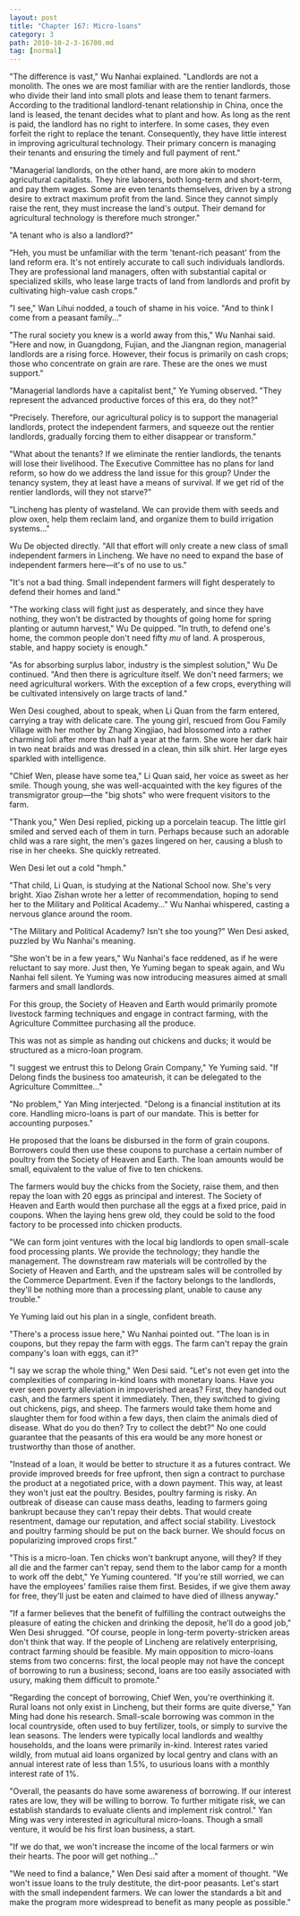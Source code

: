 ```yaml
---
layout: post
title: "Chapter 167: Micro-loans"
category: 3
path: 2010-10-2-3-16700.md
tag: [normal]
---
```


"The difference is vast," Wu Nanhai explained. "Landlords are not a monolith. The ones we are most familiar with are the rentier landlords, those who divide their land into small plots and lease them to tenant farmers. According to the traditional landlord-tenant relationship in China, once the land is leased, the tenant decides what to plant and how. As long as the rent is paid, the landlord has no right to interfere. In some cases, they even forfeit the right to replace the tenant. Consequently, they have little interest in improving agricultural technology. Their primary concern is managing their tenants and ensuring the timely and full payment of rent."

"Managerial landlords, on the other hand, are more akin to modern agricultural capitalists. They hire laborers, both long-term and short-term, and pay them wages. Some are even tenants themselves, driven by a strong desire to extract maximum profit from the land. Since they cannot simply raise the rent, they must increase the land's output. Their demand for agricultural technology is therefore much stronger."

"A tenant who is also a landlord?"

"Heh, you must be unfamiliar with the term 'tenant-rich peasant' from the land reform era. It's not entirely accurate to call such individuals landlords. They are professional land managers, often with substantial capital or specialized skills, who lease large tracts of land from landlords and profit by cultivating high-value cash crops."

"I see," Wan Lihui nodded, a touch of shame in his voice. "And to think I come from a peasant family..."

"The rural society you knew is a world away from this," Wu Nanhai said. "Here and now, in Guangdong, Fujian, and the Jiangnan region, managerial landlords are a rising force. However, their focus is primarily on cash crops; those who concentrate on grain are rare. These are the ones we must support."

"Managerial landlords have a capitalist bent," Ye Yuming observed. "They represent the advanced productive forces of this era, do they not?"

"Precisely. Therefore, our agricultural policy is to support the managerial landlords, protect the independent farmers, and squeeze out the rentier landlords, gradually forcing them to either disappear or transform."

"What about the tenants? If we eliminate the rentier landlords, the tenants will lose their livelihood. The Executive Committee has no plans for land reform, so how do we address the land issue for this group? Under the tenancy system, they at least have a means of survival. If we get rid of the rentier landlords, will they not starve?"

"Lincheng has plenty of wasteland. We can provide them with seeds and plow oxen, help them reclaim land, and organize them to build irrigation systems..."

Wu De objected directly. "All that effort will only create a new class of small independent farmers in Lincheng. We have no need to expand the base of independent farmers here—it's of no use to us."

"It's not a bad thing. Small independent farmers will fight desperately to defend their homes and land."

"The working class will fight just as desperately, and since they have nothing, they won't be distracted by thoughts of going home for spring planting or autumn harvest," Wu De quipped. "In truth, to defend one's home, the common people don't need fifty *mu* of land. A prosperous, stable, and happy society is enough."

"As for absorbing surplus labor, industry is the simplest solution," Wu De continued. "And then there is agriculture itself. We don't need farmers; we need agricultural workers. With the exception of a few crops, everything will be cultivated intensively on large tracts of land."

Wen Desi coughed, about to speak, when Li Quan from the farm entered, carrying a tray with delicate care. The young girl, rescued from Gou Family Village with her mother by Zhang Xingjiao, had blossomed into a rather charming loli after more than half a year at the farm. She wore her dark hair in two neat braids and was dressed in a clean, thin silk shirt. Her large eyes sparkled with intelligence.

"Chief Wen, please have some tea," Li Quan said, her voice as sweet as her smile. Though young, she was well-acquainted with the key figures of the transmigrator group—the "big shots" who were frequent visitors to the farm.

"Thank you," Wen Desi replied, picking up a porcelain teacup. The little girl smiled and served each of them in turn. Perhaps because such an adorable child was a rare sight, the men's gazes lingered on her, causing a blush to rise in her cheeks. She quickly retreated.

Wen Desi let out a cold "hmph."

"That child, Li Quan, is studying at the National School now. She's very bright. Xiao Zishan wrote her a letter of recommendation, hoping to send her to the Military and Political Academy..." Wu Nanhai whispered, casting a nervous glance around the room.

"The Military and Political Academy? Isn't she too young?" Wen Desi asked, puzzled by Wu Nanhai's meaning.

"She won't be in a few years," Wu Nanhai's face reddened, as if he were reluctant to say more. Just then, Ye Yuming began to speak again, and Wu Nanhai fell silent. Ye Yuming was now introducing measures aimed at small farmers and small landlords.

For this group, the Society of Heaven and Earth would primarily promote livestock farming techniques and engage in contract farming, with the Agriculture Committee purchasing all the produce.

This was not as simple as handing out chickens and ducks; it would be structured as a micro-loan program.

"I suggest we entrust this to Delong Grain Company," Ye Yuming said. "If Delong finds the business too amateurish, it can be delegated to the Agriculture Committee..."

"No problem," Yan Ming interjected. "Delong is a financial institution at its core. Handling micro-loans is part of our mandate. This is better for accounting purposes."

He proposed that the loans be disbursed in the form of grain coupons. Borrowers could then use these coupons to purchase a certain number of poultry from the Society of Heaven and Earth. The loan amounts would be small, equivalent to the value of five to ten chickens.

The farmers would buy the chicks from the Society, raise them, and then repay the loan with 20 eggs as principal and interest. The Society of Heaven and Earth would then purchase all the eggs at a fixed price, paid in coupons. When the laying hens grew old, they could be sold to the food factory to be processed into chicken products.

"We can form joint ventures with the local big landlords to open small-scale food processing plants. We provide the technology; they handle the management. The downstream raw materials will be controlled by the Society of Heaven and Earth, and the upstream sales will be controlled by the Commerce Department. Even if the factory belongs to the landlords, they'll be nothing more than a processing plant, unable to cause any trouble."

Ye Yuming laid out his plan in a single, confident breath.

"There's a process issue here," Wu Nanhai pointed out. "The loan is in coupons, but they repay the farm with eggs. The farm can't repay the grain company's loan with eggs, can it?"

"I say we scrap the whole thing," Wen Desi said. "Let's not even get into the complexities of comparing in-kind loans with monetary loans. Have you ever seen poverty alleviation in impoverished areas? First, they handed out cash, and the farmers spent it immediately. Then, they switched to giving out chickens, pigs, and sheep. The farmers would take them home and slaughter them for food within a few days, then claim the animals died of disease. What do you do then? Try to collect the debt?" No one could guarantee that the peasants of this era would be any more honest or trustworthy than those of another.

"Instead of a loan, it would be better to structure it as a futures contract. We provide improved breeds for free upfront, then sign a contract to purchase the product at a negotiated price, with a down payment. This way, at least they won't just eat the poultry. Besides, poultry farming is risky. An outbreak of disease can cause mass deaths, leading to farmers going bankrupt because they can't repay their debts. That would create resentment, damage our reputation, and affect social stability. Livestock and poultry farming should be put on the back burner. We should focus on popularizing improved crops first."

"This is a micro-loan. Ten chicks won't bankrupt anyone, will they? If they all die and the farmer can't repay, send them to the labor camp for a month to work off the debt," Ye Yuming countered. "If you're still worried, we can have the employees' families raise them first. Besides, if we give them away for free, they'll just be eaten and claimed to have died of illness anyway."

"If a farmer believes that the benefit of fulfilling the contract outweighs the pleasure of eating the chicken and drinking the deposit, he'll do a good job," Wen Desi shrugged. "Of course, people in long-term poverty-stricken areas don't think that way. If the people of Lincheng are relatively enterprising, contract farming should be feasible. My main opposition to micro-loans stems from two concerns: first, the local people may not have the concept of borrowing to run a business; second, loans are too easily associated with usury, making them difficult to promote."

"Regarding the concept of borrowing, Chief Wen, you're overthinking it. Rural loans not only exist in Lincheng, but their forms are quite diverse," Yan Ming had done his research. Small-scale borrowing was common in the local countryside, often used to buy fertilizer, tools, or simply to survive the lean seasons. The lenders were typically local landlords and wealthy households, and the loans were primarily in-kind. Interest rates varied wildly, from mutual aid loans organized by local gentry and clans with an annual interest rate of less than 1.5%, to usurious loans with a monthly interest rate of 1%.

"Overall, the peasants do have some awareness of borrowing. If our interest rates are low, they will be willing to borrow. To further mitigate risk, we can establish standards to evaluate clients and implement risk control." Yan Ming was very interested in agricultural micro-loans. Though a small venture, it would be his first loan business, a start.

"If we do that, we won't increase the income of the local farmers or win their hearts. The poor will get nothing..."

"We need to find a balance," Wen Desi said after a moment of thought. "We won't issue loans to the truly destitute, the dirt-poor peasants. Let's start with the small independent farmers. We can lower the standards a bit and make the program more widespread to benefit as many people as possible."
